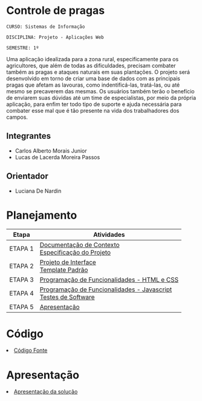# Controle de pragas

`CURSO: Sistemas de Informação`

`DISCIPLINA: Projeto - Aplicações Web`

`SEMESTRE: 1º`

Uma aplicação idealizada para a zona rural, especificamente para os agricultores, que além de todas as dificuldades, precisam combater também as pragas e ataques naturais em suas plantações. O projeto será desenvolvido em torno de criar uma base de dados com as principais pragas que afetam as lavouras, como indentificá-las, tratá-las, ou até mesmo se precaverem das mesmas. Os usuários também terão o benefício de enviarem suas dúvidas até um time de especialistas, por meio da própria aplicação, para enfim ter todo tipo de suporte e ajuda necessária para combater esse mal que é tão presente na vida dos trabalhadores dos campos.

## Integrantes

* Carlos Alberto Morais Junior
* Lucas de Lacerda Moreira Passos

## Orientador

* Luciana De Nardin

# Planejamento

| Etapa         | Atividades |
|  :----:   | ----------- |
| ETAPA 1         |[Documentação de Contexto](docs/context.md) <br> [Especificação do Projeto](docs/especification.md) |
| ETAPA 2         |[Projeto de Interface](docs/interface.md) <br> [Template Padrão](docs/template.md) |
| ETAPA 3         |[Programação de Funcionalidades - HTML e CSS](docs/development.md) |
| ETAPA 4        |[Programação de Funcionalidades - Javascript](docs/development.md) <br> [Testes de Software ](docs/tests.md) |
| ETAPA 5         | [Apresentação](presentation/README.md) |

# Código

<li><a href="src/README.md"> Código Fonte</a></li>

# Apresentação

<li><a href="presentation/README.md"> Apresentação da solução</a></li>
